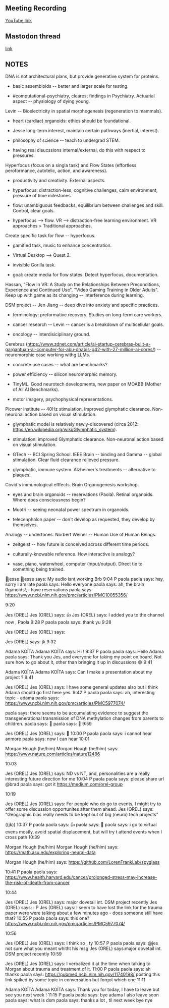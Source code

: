 ## Meeting Recording

[YouTube link](https://youtu.be/35RCm1w4SpA?si=GvnKHn3BGVGOEgLw)

## Mastodon thread

[link](https://neuromatch.social/@OREL/112306322676735651)

## NOTES
DNA is not architectural plans, but provide generative system for proteins.

* basic assembloids -- better and larger scale for testing.

* #computational-psychiatry, clearest findings in Psychiatry. Actuarial aspect -- physiology of dying young.


Levin -- Bioelectricity in spatial morphogenesis (regeneration to mammals).

* heart (cardiac) organoids: ethics should be foundational.

* Jesse long-term interest, maintain certain pathways (inertial, interest).

* philosophy of science -- teach to undergrad STEM. 

* having real disucssions internal/external, do this with respect to pressures.


Hyperfocus (focus on a singla task) and Flow States (effortless peroformance, autotelic, action, and awareness).

* productivity and creativity. External aspects.

* hyperfocus: distraction-less, cognitive challenges, calm environment, pressure of time milestones.

* flow: unambiguous feedbacks, equilibrium between challenges and skill. Control, clear goals.

* hyperfocus --> flow. VR --> distraction-free learning environment. VR approaches > Traditional approaches.


Create specific task for flow -- hyperfocus.

* gamified task, music to enhance concentration.

* Virtual Desktop --> Quest 2.

* invisible Gorilla task.

* goal: create media for flow states. Detect hyperfocus, documentation.


Hassan, "Flow in VR: A Study on the Relationships Between Preconditions, Experience and Continued Use". "Video Gaming Training in Older Adults". Keep up with game as its changing -- interference during learning.



DSM project -- Jen Jiang -- deep dive into anxiety and specific practices.

* terminology: preformative recovery. Studies on long-term care workers.

* cancer research -- Levin -- cancer is a breakdown of multicellular goals.

* oncology -- interdisiciplinary ground. 


Cerebrus (https://www.zdnet.com/article/ai-startup-cerebras-built-a-gargantuan-ai-computer-for-abu-dhabis-g42-with-27-million-ai-cores/) -- neuromorphic case working withg LLMs.

* concrete use cases -- what are benchmarks?

* power efficiency -- silicon neuromorphic memory. 

* TinyML. Good neurotech developments, new paper on MOABB (Mother of All AI Benchmarks).

* motor imagery, psychophysical representations.


Picower institute -- 40Hz stimulation. Improved glymphatic clearance. Non-neuronal action based on visual stimulation.

* glymphatic model is relatively newly-discovered (circa 2012: https://en.wikipedia.org/wiki/Glymphatic_system).

* stimulation: improved Glymphatic clearance. Non-neuronal action based on visual stimulation.

* GTech -- BCI Spring School. IEEE Brain -- binding and Gamma -- global stimulation. Clear fluid clearance relieved pressure.

* glymphatic, immune system. Alzheimer's treatments -- alternative to plaques.


Covid's immunological efffects. Brain Organogenesis workshop. 

* eyes and brain organoids -- reservations (Paola). Retinal organoids. Where does consciousness begin?

* Muotri -- seeing neonatal power spectrum in organoids.

* telecenphalon paper -- don't develop as requested, they develop by themselves.


Analogy -- undertones. Norbert Weiner -- Human Use of Human Beings. 

* zeitgeist -- how future is conceived across different time periods.

* culturally-knowable reference. How interactive is analogy?

* vase, piano, waterwheel, computer (input/output). DIrect tie to something being trained.



🤖jesse
🤖jesse says:
My audio isnt working   Brb 
9:04
P
paola
paola says:
hay, sorry I am late 
paola says:
Hello everyone 
paola says:
ah, the brain 0ganoids!, I have reservations 
paola says:
https://www.ncbi.nlm.nih.gov/pmc/articles/PMC10055356/
 
9:20

Jes (OREL)
Jes (OREL) says:
👍 
Jes (OREL) says:
I added you to the channel  now , Paola 
9:28
P
paola
paola says:
thank yu 
9:28

Jes (OREL)
Jes (OREL) says:

Jes (OREL) says:
jk 
9:32

Adama KOÏTA
Adama KOÏTA says:
Hi ! 
9:37
P
paola
paola says:
Hello Adama 
paola says:
Thank you Jes, and everyone for taking my point on board. Not sure how to go about it, other than bringing it up in discussions 😃 
9:41

Adama KOÏTA
Adama KOÏTA says:
Can I make a presentation about my project ? 
9:41

Jes (OREL)
Jes (OREL) says:
I have some general updates also but I think Adama should go first here yes. 
9:42
P
paola
paola says:
ah, interesting topic - adama 
paola says:
https://www.ncbi.nlm.nih.gov/pmc/articles/PMC5977074/
 
paola says:
there seems to be accumulating evidence to suggest the transgenerational transmission of DNA methylation changes from parents to children. 
paola says:
👏 
paola says:
👏 
9:59

Jes (OREL)
Jes (OREL) says:
👏 
10:00
P
paola
paola says:
i  cannot hear anmore 
paola says:
now I can hear 
10:01

Morgan Hough (he/him)
Morgan Hough (he/him) says:
https://www.nature.com/articles/nature12486
 
10:03

Jes (OREL)
Jes (OREL) says:
ND vs NT, and, personalities are a really interesting future direction for me 
10:04
P
paola
paola says:
please share url @brad 
paola says:
got it 
https://medium.com/orel-group
 
10:19

Jes (OREL)
Jes (OREL) says:
For people who do go to events, I might try to offer some discussion opportunites after them ahead. 
Jes (OREL) says:
"Geographic bias really needs to be kept out of big (neuro) tech projects"

((jk)) 
10:37
P
paola
paola says:
👍 
paola says:
👏 
paola says:
i go to virtual evens mostly, avoid spatial displacement, but will try t attend events when I cross path 
10:39

Morgan Hough (he/him)
Morgan Hough (he/him) says:
https://math.asu.edu/exploring-neural-data
 
Morgan Hough (he/him) says:
https://github.com/LorenFrankLab/spyglass
 
10:41
P
paola
paola says:
https://www.health.harvard.edu/cancer/prolonged-stress-may-increase-the-risk-of-death-from-cancer
 
10:44

Jes (OREL)
Jes (OREL) says:
major dovetail int. DSM project recently 
Jes (OREL) says:
: P 
Jes (OREL) says:
I seem to have lost the link for the trauma paper were were talking about a few minutes ago - does someone still have that? 
10:55
P
paola
paola says:
this one?
https://www.ncbi.nlm.nih.gov/pmc/articles/PMC5977074/
 
10:56

Jes (OREL)
Jes (OREL) says:
I think so , ty 
10:57
P
paola
paola says:
@jes not sure what you meant whitht his msg 
Jes (OREL) says:major dovetail int. DSM project recently 
10:59

Jes (OREL)
Jes (OREL) says:
I verbalized it at the time when talking to Morgan about trauma and treatment of it. 
11:00
P
paola
paola says:
ah thanks 
paola says:
https://pubmed.ncbi.nlm.nih.gov/11740198/
 posting this link spiked by some topic in conversation but forgot which one 
11:11

Adama KOÏTA
Adama KOÏTA says:
Thank you for today, I have to leave but see you next week ! 
11:15
P
paola
paola says:
bye adama I also leave soon 
paola says:
what is dsm 
paola says:
thanks a lot , til next week  bye  nye 
